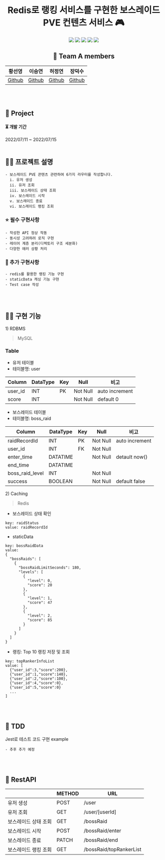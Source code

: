 <div align="center">

  # Redis로 랭킹 서비스를 구현한 보스레이드 PVE 컨텐츠 서비스 🎮
<p>
  <img src="https://img.shields.io/badge/Node.js-339933?style=flat&logo=Node.js&logoColor=white"/>
  <img src="https://img.shields.io/badge/Express-000000?style=flat&logo=Express&logoColor=white"/>
  <img src="https://img.shields.io/badge/Docker-2496ED?style=flat&logo=Docker&logoColor=white"/>
  <img src="https://img.shields.io/badge/MySQL-4479A1?style=flat&logo=MySQL&logoColor=white"/>
  <img src="https://img.shields.io/badge/Redis-DC382D?style=flat&logo=Redis&logoColor=white"/>
</p>

  ## 🌈 Team A members  

  |황선영|이승연|허정연|장덕수|
  |:------:|:------:|:------:|:------:|
  |[Github](https://github.com/syoungee) | [Github](https://github.com/dltmddus1998) | [Github](https://github.com/golgol22) | [Github](https://github.com/dapsu) |

</div> 
<br/>
<br/>

## 📒 Project

  <h4> ⏳  개발 기간  </h4> 
  2022/07/11  ~ 2022/07/15
  
<br/>
<br/>

## ✍🏻 프로젝트 설명
```
- 보스레이드 PVE 콘텐츠 관련하여 6가지 라우터를 작성합니다.
  i. 유저 생성
  ii. 유저 조회
  iii. 보스레이드 상태 조회
  iv. 보스레이드 시작
  v. 보스레이드 종료
  vi. 보스레이드 랭킹 조회
```

  ### ⭐ 필수 구현사항  
    - 작성한 API 정상 작동
    - 동시성 고려하려 로직 구현
    - 레이어 계층 분리(디렉토리 구조 세분화)
    - 다양한 에러 상황 처리
  ### 🌙 추가 구현사항
    - redis를 활용한 랭킹 기능 구현
    - staticData 캐싱 기능 구현
    - Test case 작성

<br/>
<br/>

## 🧚🏻 구현 기능

<span>1) RDBMS</span><br/>
> MySQL

### Table
- 유저 테이블
- 테이블명: user
  
| Column | DataType | Key | Null | 비고 |
| --- | --- | --- | --- | --- |
| user_id | INT | PK | Not Null | auto increment  |
| score | INT |  | Not Null | default 0 |

- 보스레이드 테이블
- 테이블명: boss_raid
  
| Column | DataType | Key | Null | 비고 |
| --- | --- | --- | --- | --- |
| raidRecordId | INT | PK | Not Null | auto increment  |
| user_id | INT | FK | Not Null |  |
| enter_time | DATATIME |  | Not Null | detault now() |
| end_time | DATATIME |  |  |  |
| boss_raid_level | INT |  | Not Null |  |
| success | BOOLEAN |  | Not Null | default false |


<span>2) Caching</span><br/>
> Redis

- 보스레이드 상태 확인
```
key: raidStatus
value: raidRecordId
```

- staticData
```
key: bossRaidData
value:
{
  "bossRaids": [
    {
      "bossRaidLimitSeconds": 180,
      "levels": [
        {
          "level": 0,
          "score": 20
        },
        {
          "level": 1,
          "score": 47
        },
        {
          "level": 2,
          "score": 85
        }
      ]
    }
  ]
}
```

- 랭킹: Top 10 랭킹 저장 및 조회
```
key: topRankerInfoList
value: [
  {"user_id":3,"score":200},
  {"user_id":1,"score":140},
  {"user_id":2,"score":100},
  {"user_id":4,"score":0},
  {"user_id":5,"score":0} 
  ... 
]
```

<br/>
<br/>

## 🌴 TDD
Jest로 테스트 코드 구현 example
```
- 추후 추가 예정
```

<br/>
<br/>

## 🍉 RestAPI
  |  | METHOD | URL | 
| --- | --- | --- | 
| 유저 생성 | POST | /user |
| 유저 조회 | GET | /user/[userId] |
| 보스레이드 상태 조회 | GET | /bossRaid |
| 보스레이드 시작 | POST | /bossRaid/enter |
| 보스레이드 종료 | PATCH | /bossRaid/end |
| 보스레이드 랭킹 조회 | GET | /bossRaid/topRankerList |
